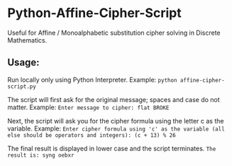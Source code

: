 # Python-Affine-Cipher-Script
Useful for Affine / Monoalphabetic substitution cipher solving in Discrete Mathematics.

## Usage:

Run locally only using Python Interpreter. Example:
`python affine-cipher-script.py`

The script will first ask for the original message; spaces and case do not matter. Example: 
`Enter message to cipher: flat BROKE`

Next, the script will ask you for the cipher formula using the letter c as the variable. Example: 
`Enter cipher formula using 'c' as the variable (all else should be operators and integers): (c + 13) % 26`

The final result is displayed in lower case and the script terminates.
`The result is: syng oebxr`

